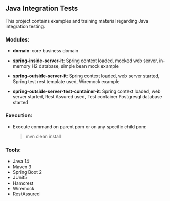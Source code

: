 ## Java Integration Tests

This project contains examples and training material regarding Java integration testing.

### Modules: 

- **domain**: core business domain

- **spring-inside-server-it**: Spring context loaded, mocked web server, in-memory H2 database, simple bean mock example

- **spring-outside-server-it**: Spring context loaded, web server started, Spring test rest template used, Wiremock example

- **spring-outside-server-test-container-it**: Spring context loaded, web server started, Rest Assured used, Test container Postgresql database started

### Execution:

 - Execute command on parent pom or on any specific child pom: 
 
    > mvn clean install
 
### Tools:

 - Java 14
 - Maven 3
 - Spring Boot 2
 - JUnit5
 - Hamcrest
 - Wiremock
 - RestAssured